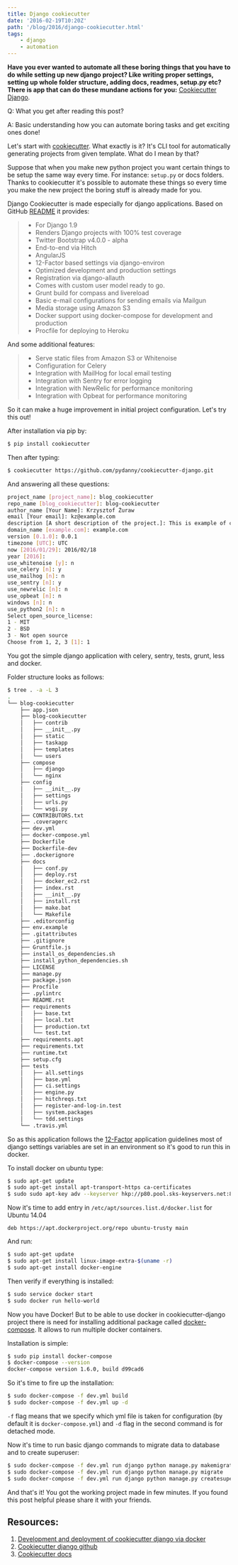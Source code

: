 ```yaml
---
title: Django cookiecutter
date: '2016-02-19T10:20Z'
path: '/blog/2016/django-cookiecutter.html'
tags: 
    - django
    - automation
---
```


**Have you ever wanted to automate all these boring things that you have
to do while setting up new django project? Like writing proper settings,
setting up whole folder structure, adding docs, readmes, setup.py etc?
There is app that can do these mundane actions for you:** [Cookiecutter
Django](https://github.com/pydanny/cookiecutter-django).

Q: What you get after reading this post?

A: Basic understanding how you can automate boring tasks and get
exciting ones done!

Let's start with
[cookiecutter](https://github.com/audreyr/cookiecutter). What exactly is
it? It's CLI tool for automatically generating projects from given
template. What do I mean by that?

Suppose that when you make new python project you want certain things to
be setup the same way every time. For instance: `setup.py` or docs
folders. Thanks to cookiecutter it's possible to automate these things
so every time you make the new project the boring stuff is already made
for you.

Django Cookiecutter is made especially for django applications. Based on
GitHub
[README](https://github.com/pydanny/cookiecutter-django/blob/master/README.rst)
it provides:

> -   For Django 1.9
> -   Renders Django projects with 100% test coverage
> -   Twitter Bootstrap v4.0.0 - alpha
> -   End-to-end via Hitch
> -   AngularJS
> -   12-Factor based settings via django-environ
> -   Optimized development and production settings
> -   Registration via django-allauth
> -   Comes with custom user model ready to go.
> -   Grunt build for compass and livereload
> -   Basic e-mail configurations for sending emails via Mailgun
> -   Media storage using Amazon S3
> -   Docker support using docker-compose for development and production
> -   Procfile for deploying to Heroku

And some additional features:

> -   Serve static files from Amazon S3 or Whitenoise
> -   Configuration for Celery
> -   Integration with MailHog for local email testing
> -   Integration with Sentry for error logging
> -   Integration with NewRelic for performance monitoring
> -   Integration with Opbeat for performance monitoring

So it can make a huge improvement in initial project configuration.
Let's try this out!

After installation via pip by:

```bash
$ pip install cookiecutter
```

Then after typing:

```bash
$ cookiecutter https://github.com/pydanny/cookiecutter-django.git
```

And answering all these questions:

```bash
project_name [project_name]: blog_cookiecutter
repo_name [blog_cookiecutter]: blog-cookiecutter
author_name [Your Name]: Krzysztof Żuraw
email [Your email]: kz@example.com
description [A short description of the project.]: This is example of cookiecutter django usage
domain_name [example.com]: example.com
version [0.1.0]: 0.0.1
timezone [UTC]: UTC
now [2016/01/29]: 2016/02/18
year [2016]:
use_whitenoise [y]: n
use_celery [n]: y
use_mailhog [n]: n
use_sentry [n]: y
use_newrelic [n]: n
use_opbeat [n]: n
windows [n]: n
use_python2 [n]: n
Select open_source_license:
1 - MIT
2 - BSD
3 - Not open source
Choose from 1, 2, 3 [1]: 1
```

You got the simple django application with celery, sentry, tests, grunt,
less and docker.

Folder structure looks as follows:

```bash
$ tree . -a -L 3
.
└── blog-cookiecutter
    ├── app.json
    ├── blog-cookiecutter
    │   ├── contrib
    │   ├── __init__.py
    │   ├── static
    │   ├── taskapp
    │   ├── templates
    │   └── users
    ├── compose
    │   ├── django
    │   └── nginx
    ├── config
    │   ├── __init__.py
    │   ├── settings
    │   ├── urls.py
    │   └── wsgi.py
    ├── CONTRIBUTORS.txt
    ├── .coveragerc
    ├── dev.yml
    ├── docker-compose.yml
    ├── Dockerfile
    ├── Dockerfile-dev
    ├── .dockerignore
    ├── docs
    │   ├── conf.py
    │   ├── deploy.rst
    │   ├── docker_ec2.rst
    │   ├── index.rst
    │   ├── __init__.py
    │   ├── install.rst
    │   ├── make.bat
    │   └── Makefile
    ├── .editorconfig
    ├── env.example
    ├── .gitattributes
    ├── .gitignore
    ├── Gruntfile.js
    ├── install_os_dependencies.sh
    ├── install_python_dependencies.sh
    ├── LICENSE
    ├── manage.py
    ├── package.json
    ├── Procfile
    ├── .pylintrc
    ├── README.rst
    ├── requirements
    │   ├── base.txt
    │   ├── local.txt
    │   ├── production.txt
    │   └── test.txt
    ├── requirements.apt
    ├── requirements.txt
    ├── runtime.txt
    ├── setup.cfg
    ├── tests
    │   ├── all.settings
    │   ├── base.yml
    │   ├── ci.settings
    │   ├── engine.py
    │   ├── hitchreqs.txt
    │   ├── register-and-log-in.test
    │   ├── system.packages
    │   └── tdd.settings
    └── .travis.yml
```

So as this application follows the [12-Factor](http://12factor.net/)
application guidelines most of django settings variables are set in an
environment so it's good to run this in docker.

To install docker on ubuntu type:

```bash
$ sudo apt-get update
$ sudo apt-get install apt-transport-https ca-certificates
$ sudo sudo apt-key adv --keyserver hkp://p80.pool.sks-keyservers.net:80 --recv-keys 58118E89F3A912897C070ADBF76221572C52609D
```

Now it's time to add entry in `/etc/apt/sources.list.d/docker.list` for
Ubuntu 14.04

``` {.sourceCode .text}
deb https://apt.dockerproject.org/repo ubuntu-trusty main
```

And run:

```bash
$ sudo apt-get update
$ sudo apt-get install linux-image-extra-$(uname -r)
$ sudo apt-get install docker-engine
```

Then verify if everything is installed:

```bash
$ sudo service docker start 
$ sudo docker run hello-world
```

Now you have Docker! But to be able to use docker in cookiecutter-django
project there is need for installing additional package called
[docker-compose](https://docs.docker.com/compose/). It allows to run
multiple docker containers.

Installation is simple:

```bash
$ sudo pip install docker-compose
$ docker-compose --version
docker-compose version 1.6.0, build d99cad6
```

So it's time to fire up the installation:

```bash
$ sudo docker-compose -f dev.yml build
$ sudo docker-compose -f dev.yml up -d
```

`-f` flag means that we specify which yml file is taken for
configuration (by default it is `docker-compose.yml`) and `-d` flag in
the second command is for detached mode.

Now it's time to run basic django commands to migrate data to database
and to create superuser:

```bash
$ sudo docker-compose -f dev.yml run django python manage.py makemigrations
$ sudo docker-compose -f dev.yml run django python manage.py migrate
$ sudo docker-compose -f dev.yml run django python manage.py createsuperuser
```

And that's it! You got the working project made in few minutes. If you
found this post helpful please share it with your friends.

Resources:
----------

1.  [Development and deployment of cookiecutter django via
    docker](https://realpython.com/blog/python/development-and-deployment-of-cookiecutter-django-via-docker/)
2.  [Cookiecutter django
    github](https://github.com/pydanny/cookiecutter-django)
3.  [Cookiecutter docs](http://cookiecutter.readthedocs.org/en/latest/)
